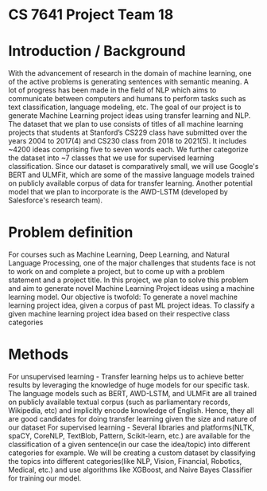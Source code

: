 # CS 7641 Project Team 18

# Introduction / Background 
With the advancement of research in the domain of machine learning, one of the active problems is generating sentences with semantic meaning. A lot of progress has been made in the field of NLP which aims to communicate between computers and humans to perform tasks such as text classification, language modeling, etc. The goal of our project is to generate Machine Learning project ideas using transfer learning and NLP. 
The dataset that we plan to use consists of titles of all machine learning projects that students at Stanford’s CS229 class have submitted over the years 2004 to 2017(4) and CS230 class from 2018 to 2021(5). It includes ~4200 ideas comprising five to seven words each. We further categorize the dataset into ~7 classes that we use for supervised learning classification. Since our dataset is comparatively small, we will use Google's BERT and ULMFit, which are some of the massive language models trained on publicly available corpus of data for transfer learning. Another potential model that we plan to incorporate is the AWD-LSTM (developed by Salesforce's research team).

# Problem definition 
For courses such as Machine Learning, Deep Learning, and Natural Language Processing, one of the major challenges that students face is not to work on and complete a project, but to come up with a problem statement and a project title. In this project, we plan to solve this problem and aim to generate novel Machine Learning Project ideas using a machine learning model.
Our objective is twofold:
To generate a novel machine learning project idea, given a corpus of past ML project ideas.
To classify a given machine learning project idea based on their respective class categories 

# Methods
For unsupervised learning - Transfer learning helps us to achieve better results by leveraging the knowledge of huge models for our specific task. The language models such as BERT, AWD-LSTM, and ULMFit are all trained on publicly available textual corpus (such as parliamentary records, Wikipedia, etc) and implicitly encode knowledge of English. Hence, they all are good candidates for doing transfer learning given the size and nature of our dataset
For supervised learning - Several libraries and platforms(NLTK, spaCY, CoreNLP, TextBlob, Pattern, Scikit-learn, etc.) are available for the classification of a given sentence(in our case the idea/topic) into different categories for example. We will be creating a custom dataset by classifying the topics into different categories(like NLP, Vision, Financial, Robotics, Medical, etc.) and use algorithms like XGBoost, and Naive Bayes Classifier for training our model.
